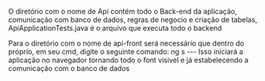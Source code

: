 O diretório com o nome de Api contém todo o Back-end da aplicação, comunicação com banco de dados, regras de negocio e criação de tabelas, ApiApplicationTests.java é o arquivo que executa todo o backend

Para o diretório com o nome de api-front será necessário que dentro do próprio, em seu cmd, digite o seguinte comando: ng s   --- Isso iniciará a aplicação no navegador tornando todo o font visivel e já estabelecendo a comunicação com o banco de dados
